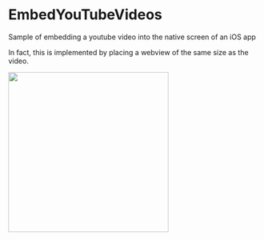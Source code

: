 # EmbedYouTubeVideos

Sample of embedding a youtube video into the native screen of an iOS app

In fact, this is implemented by placing a webview of the same size as the video.

<a href="https://user-images.githubusercontent.com/1009747/102686410-eef49c80-422a-11eb-9749-e4f2e205aeb7.MP4"><img src="https://user-images.githubusercontent.com/1009747/102686496-78a46a00-422b-11eb-83d0-bc9e1a45ac62.PNG" width="320"></a>
